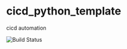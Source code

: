 # cicd_python_template
cicd automation

![Build Status](https://github.com/rmr327/docs/cicd_python_template/workflows/python_ci_cd.yml/badge.svg)
